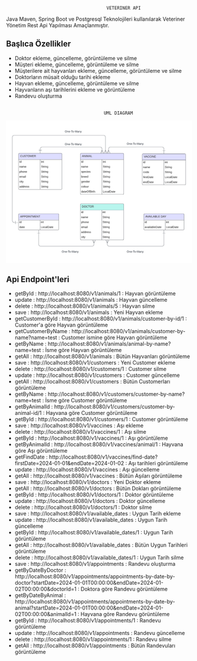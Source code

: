                                          VETERINER API

Java Maven, Spring Boot ve Postgresql Teknolojileri kullanılarak Veteriner Yönetim Rest Api Yapılması Amaçlanmıştır.

  Başlıca Özellikler
-
- Doktor ekleme, güncelleme, görüntüleme ve silme
- Müşteri ekleme, güncelleme, görüntüleme ve silme
- Müşterilere ait hayvanları ekleme, güncelleme, görüntüleme ve silme
- Doktorların müsait olduğu tarihi ekleme
- Hayvan ekleme, güncelleme, görüntüleme ve silme
- Hayvanların aşı tarihlerini ekleme ve görüntüleme
- Randevu oluşturma

##
                                         UML DIAGRAM
![diagram](vet_diagram.png)

##

Api Endpoint'leri
-
- getById : http://localhost:8080/v1/animals/1 : Hayvan görüntüleme
- update : http://localhost:8080/v1/animals : Hayvan güncelleme
- delete : http://localhost:8080/v1/animals/5 : Hayvan silme
- save : http://localhost:8080/v1/animals : Yeni Hayvan ekleme
- getCustomerById : http://localhost:8080/v1/animals/customer-by-id/1 : Customer'a göre Hayvan görüntüleme
- getCustomerByName : http://localhost:8080/v1/animals/customer-by-name?name=test : Customer ismine göre Hayvan görüntüleme
- getByName : http://localhost:8080/v1/animals/animal-by-name?name=test : İsme göre Hayvan görüntüleme
- getAll : http://localhost:8080/v1/animals : Bütün Hayvanları görüntüleme
- save : http://localhost:8080/v1/customers : Yeni Customer ekleme
- delete : http://localhost:8080/v1/customers/1 : Customer silme
- update : http://localhost:8080/v1/customers : Customer güncelleme
- getAll : http://localhost:8080/v1/customers : Bütün Customerları görüntüleme
- getByName : http://localhost:8080/v1/customers/customer-by-name?name=test : İsme göre Customer görüntüleme
- getByAnimalId : http://localhost:8080/v1/customers/customer-by-animal-id/1 : Hayvana göre Customer görüntüleme
- getById : http://localhost:8080/v1/customers/1 : Customer görüntüleme
- save : http://localhost:8080/v1/vaccines : Aşı ekleme
- delete : http://localhost:8080/v1/vaccines/1 : Aşı silme
- getById : http://localhost:8080/v1/vaccines/1 : Aşı görüntüleme
- getByAnimalId : http://localhost:8080/v1/vaccines/animal/1 : Hayvana göre Aşı görüntüleme
- getFindDate : http://localhost:8080/v1/vaccines/find-date?firstDate=2024-01-01&endDate=2024-01-02 : Aşı tarihleri görüntüleme
- update : http://localhost:8080/v1/vaccines : Aşı güncelleme
- getAll : http://localhost:8080/v1/vaccines : Bütün Aşıları görüntüleme
- save : http://localhost:8080/v1/doctors : Yeni Doktor ekleme
- getAll : http://localhost:8080/v1/doctors : Bütün Dokları görüntüleme
- getById : http://localhost:8080/v1/doctors/1 : Doktor görüntüleme
- update : http://localhost:8080/v1/doctors : Doktor güncelleme
- delete : http://localhost:8080/v1/doctors/1 : Doktor silme
- save : http://localhost:8080/v1/available_dates : Uygun Tarih ekleme
- update : http://localhost:8080/v1/available_dates : Uygun Tarih güncelleme
- getById : http://localhost:8080/v1/available_dates/1 : Uygun Tarih görüntüleme
- getAll : http://localhost:8080/v1/available_dates : Bütün Uygun Tarihleri görüntüleme
- delete : http://localhost:8080/v1/available_dates/1 : Uygun Tarih silme
- save : http://localhost:8080/v1/appointments : Randevu oluşturma
- getByDateByDoctor : http://localhost:8080/v1/appointments/appointments-by-date-by-doctor?startDate=2024-01-01T00:00:00&endDate=2024-01-02T00:00:00&doctorId=1 : Doktora göre Randevu görüntüleme
- getByDateByAnimal : http://localhost:8080/v1/appointments/appointments-by-date-by-animal?startDate=2024-01-01T00:00:00&endDate=2024-01-02T00:00:00&animalId=1 : Hayvana göre Randevu görüntüleme
- getById : http://localhost:8080/v1/appointments/1 : Randevu görüntüleme
- update : http://localhost:8080/v1/appointments : Randevu güncelleme
- delete : http://localhost:8080/v1/appointments/1 : Randevu silme
- getAll : http://localhost:8080/v1/appointments : Bütün Randevuları görüntüleme



